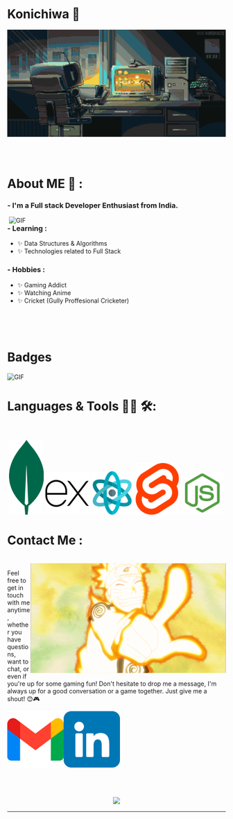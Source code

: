 # Konichiwa 👋

<div align="center">
<img hight="300" width="700" alt="GIF" align="center" src="https://github.com/Hemant2335/Hemant2335/blob/main/assets/helloimage.gif">
</div>

</br>
</br>
</br>


# About ME 💬 :

### - I'm a Full stack Developer Enthusiast from India.

<img hight="400" width="500" alt="GIF" align="right" src="https://github.com/Hemant2335/Hemant2335/blob/main/assets/helloimage1.gif">

### - Learning :
- ✨ Data Structures & Algorithms
- ✨ Technologies related to Full Stack 

### - Hobbies : 
- ✨ Gaming Addict
- ✨ Watching Anime
- ✨ Cricket (Gully Proffesional Cricketer)

</br>
</br>
</br>

# Badges
<img hight="500" width="full" alt="GIF" align="center" src="https://holopin.me/hemant2335">
</br>

# Languages & Tools 👨‍💻 🛠:
</br>

<p align="center">

<!-- For more icons please follow  https://github.com/MikeCodesDotNET/ColoredBadges -->
<img src="https://github.com/Hemant2335/Hemant2335/blob/main/assets/MongoDB_Logomark_ForestGreen.png" alt="mongodb"  width="80" hight="50">
<img src="https://github.com/Hemant2335/Hemant2335/blob/main/assets/icons8-express-js-100.png" alt="Expressjs" width="100" hight="50">
<img src="https://github.com/Hemant2335/Hemant2335/blob/main/assets/structure.png" alt="React" width="100" hight="50">
<img src="https://github.com/Hemant2335/Hemant2335/blob/main/assets/svelte-icon.png" alt="Svelte" width="100" hight="50">
<img src="https://github.com/Hemant2335/Hemant2335/blob/main/assets/pngwing.com.png" alt="Nodejs" width="100" hight="50">
</br>




# Contact Me :

<p>
 </br>


<img hight="320" width="450" align="right" alt="GIF" src="https://github.com/Hemant2335/Hemant2335/blob/main/assets/helloimage2.gif">


Feel free to get in touch with me anytime, whether you have questions, want to chat, or even if you're up for some gaming fun! Don't hesitate to drop me a message, I'm always up for a good conversation or a game together. Just give me a shout! 😊🎮

<a href="mailto:knrt73373@gmail.com">
 <img align="left" alt="Gmail" width="130" hight="100" src="https://github.com/Hemant2335/Hemant2335/blob/main/assets/gmail.png" />
</a>
<a href="https://www.linkedin.com/in/ashutosh-saxena-7b326817b/">
  <img align="left" alt="Linkedin" width="130" hight="100" src="https://github.com/Hemant2335/Hemant2335/blob/main/assets/linkedin.png" />
</br>
</br>
</br>
</a>
 </p>
 

</br>
</br>
</br>
</br>
</br>
</br>
</br>



<p align="center" >  
  <a href="https://github.com/Nishant_Kumar/github-readme-stats"> 
<img  src="https://github-readme-stats.vercel.app/api?username=Hemant2335 &&show_icons=true&theme=radical"/>
  </a>
  </p>

*************
